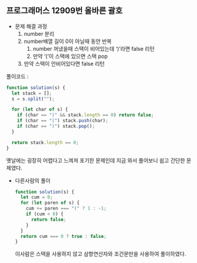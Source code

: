## 프로그래머스 12909번 올바른 괄호

- 문제 해결 과정
  1. number 분리
  2. number배열 길이 0이 아닐때 동안 반복
     1. number 꺼냈을때 스택이 비어있는데 ‘)’라면 false 리턴
     2. 만약 ‘(’이 스택에 있으면 스택 pop
  3. 만약 스택이 안비어있다면 false 리턴

풀이코드 :

```jsx
function solution(s) {
  let stack = [];
  s = s.split("");

  for (let char of s) {
    if (char == ")" && stack.length == 0) return false;
    if (char == "(") stack.push(char);
    if (char == ")") stack.pop();
  }

  return stack.length == 0;
}
```

옛날에는 굉장히 어렵다고 느껴져 포기한 문제인데 지금 와서 풀어보니 쉽고 간단한 문제였다.

- 다른사람의 풀이
  ```jsx
  function solution(s) {
    let cum = 0;
    for (let paren of s) {
      cum += paren === "(" ? 1 : -1;
      if (cum < 0) {
        return false;
      }
    }
    return cum === 0 ? true : false;
  }
  ```
  이사람은 스택을 사용하지 않고 삼항연산자와 조건문만을 사용하여 풀이하였다.
